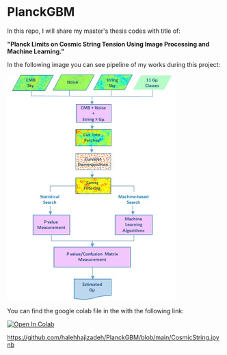 # PlanckGBM
In this repo, I will share my master's thesis codes with title of:

**"Planck Limits on Cosmic String Tension Using Image Processing and Machine Learning."**


In the following image you can see pipeline of my works during this project:

![alt text](https://github.com/halehhajizadeh/PlanckGBM/blob/main/LGBM_pipeline.jpg)


You can find the google colab file in the with the following link:

[![Open In Colab](https://colab.research.google.com/assets/colab-badge.svg)](https://colab.research.google.com/drive/1rB8LlfOUdWhAGDC_MMI4UIS_hKuA8tAI?authuser=1#scrollTo=tt8PCl_9GXIA&uniqifier=5)

https://github.com/halehhajizadeh/PlanckGBM/blob/main/CosmicString.ipynb
